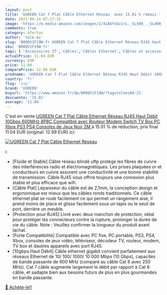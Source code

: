 ```yaml
---
layout: post
title: 'UGREEN Cat 7 Plat Câble Ethernet Réseau  avec 15.01 % rabais '
date: 2021-09-14 07:17:15
image: 'https://m.media-amazon.com/images/I/41AbYsGv1rL._SL500_._SL400_.jpg'
comments: true
category: ofertas
author: 'tole.es'
slug: 'B00QV1F19W-fr UGREEN Cat 7 Plat Câble Ethernet Réseau RJ45 Haut Débit...'
sku: 'B00QV1F19W-fr'
tags: [ 'Accessoires IT','Câbles','Câbles Ethernet','Câbles et accessoires','Informatique','ugreen', ]
actualPrice: 11.04 EUR
currency: EUR
price: 11.04
comparePrice: 12.99 EUR
prodname: 'UGREEN Cat 7 Plat Câble Ethernet Réseau RJ45 Haut Débit 10Gbps 600MHz 8P8C Compatible avec Routeur Modem Switch TV Box PC Xbox PS3 PS4 Consoles de Jeux  Noir  2M '
country: 'fr'
flag: '🇫🇷'
brand: 'UGREEN'
buyurl: 'https://www.amazon.fr/dp/B00QV1F19W/?tag=tolees0d-21'
descuento: '15.01'
average: '11.04'
---
```


C'est en vente [UGREEN Cat 7 Plat Câble Ethernet Réseau RJ45 Haut Débit 10Gbps 600MHz 8P8C Compatible avec Routeur Modem Switch TV Box PC Xbox PS3 PS4 Consoles de Jeux  Noir  2M ](https://www.amazon.fr/dp/B00QV1F19W/?tag=tolees0d-21)  à  15.01 % de réduction, prix final  11.04 EUR (original: 12.99 EUR) ici:

[![UGREEN Cat 7 Plat Câble Ethernet Réseau ](https://m.media-amazon.com/images/I/41AbYsGv1rL._SL500_._SL400_.jpg)](https://www.amazon.fr/dp/B00QV1F19W/?tag=tolees0d-21)

ℹ️:

- [Fluide et Stable] Câble réseau blindé uftp protège les fibres de cuivre des interférences radio et électromagnétiques. Les prises plaquées or et conducteurs en cuivre assurent une conductivité et une bonne stabilité de transmission. Câble RJ45 vous offrre toujours une connexion plus stable et plus efficace que wifi.
- [Câble Plat] Lépaisseur du câble est de 2,1mm, la conception design et ergonomique est mieux que les câbles ronds traditionnels. Ce câble ethernet plat se roule facilement ce qui permet un rangement aisé, il prend moins de place et glisse facilement sous un tapis ou le seuil de port, derrière un meuble.
- [Protection pour RJ45] Livré avec deux manchon de protection, idéal pour protéger les connecteurs contre la rupture, prolonger la durée de vie du câble. Note : Veuillez confirmer la longueur du produit avant lachat.
- [Forte Compatibilité] Compatible avec PC fixe, PC portable, PS3, PS4, Xbox, consoles de jeux vidéo, téléviseur, décodeur TV, routeur, modem, TV box et dautres appareils avec port RJ45.
- [10gbps Haut Débit] Câble ethernet gigabit convient parfaitement aux réseaux Ethernet de 10/ 100/ 1000/ 10 000 Mbps (10 Gbps), capacités de bande passante de 600 MHz (comparé au câble Cat 6 avec 250 MHz). Cat 7 câble augmente largement le débit par rapport à Cat 6 câble, et sadapte bien aux besoins futurs de plus en plus gourmandes en bande passante.

[🛒 Achète-le!!](https://www.amazon.fr/dp/B00QV1F19W/?tag=tolees0d-21)
